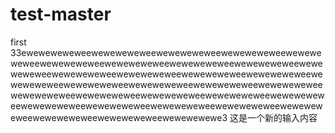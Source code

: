 # test-master
first 33eweweweweweeweweweweweeweweweweweeweweweweweeweweweweweeweweweweweeweweweweweeweweweweweeweweweweweeweweweweweeweweweweweeweweweweweeweweweweweeweweweweweeweweweweweeweweweweweeweweweweweeweweweweweeweweweweweeweweweweweeweweweweweeweweweweweeweweweweweeweweweweweeweweweweweeweweweweweeweweweweweeweweweweweeweweweweweeweweweweweeweweweweweewewewewewe3
这是一个新的输入内容
